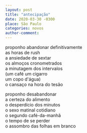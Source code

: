 ```yaml
---
layout: post
title: "antecipação"
date: 2020-03-30 -0300
place: São Paulo
categories: novos
author-comment:
---
```


<!--more-->
proponho abandonar definitivamente  
as horas de rush  
a ansiedade de sextar  
os almoços cronometrados  
a minutagem dos intervalos  
(um café
um cigarro  
um copo d'água)  
o cansaço na hora do tesão  

proponho desabandonar  
a certeza do alimento  
o desperdício dos minutos  
o sexo matinal cotidiano  
o segundo café-da-manhã  
o tempo de se perder  
o assombro das folhas em branco    
